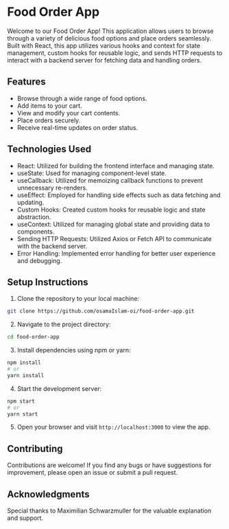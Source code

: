 # Food Order App

Welcome to our Food Order App! This application allows users to browse through a variety of delicious food options and place orders seamlessly. Built with React, this app utilizes various hooks and context for state management, custom hooks for reusable logic, and sends HTTP requests to interact with a backend server for fetching data and handling orders.

## Features

- Browse through a wide range of food options.
- Add items to your cart.
- View and modify your cart contents.
- Place orders securely.
- Receive real-time updates on order status.

## Technologies Used

- React: Utilized for building the frontend interface and managing state.
- useState: Used for managing component-level state.
- useCallback: Utilized for memoizing callback functions to prevent unnecessary re-renders.
- useEffect: Employed for handling side effects such as data fetching and updating.
- Custom Hooks: Created custom hooks for reusable logic and state abstraction.
- useContext: Utilized for managing global state and providing data to components.
- Sending HTTP Requests: Utilized Axios or Fetch API to communicate with the backend server.
- Error Handling: Implemented error handling for better user experience and debugging.

## Setup Instructions

1. Clone the repository to your local machine:

```bash
git clone https://github.com/osamaIslam-oi/food-order-app.git
```

2. Navigate to the project directory:

```bash
cd food-order-app
```

3. Install dependencies using npm or yarn:

```bash
npm install
# or
yarn install
```

4. Start the development server:

```bash
npm start
# or
yarn start
```

5. Open your browser and visit `http://localhost:3000` to view the app.


## Contributing

Contributions are welcome! If you find any bugs or have suggestions for improvement, please open an issue or submit a pull request.


## Acknowledgments

Special thanks to Maximilian Schwarzmuller for the valuable explanation and support.
